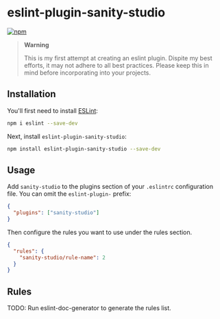 # eslint-plugin-sanity-studio

[![npm](https://img.shields.io/npm/v/eslint-plugin-sanity-studio?logo=npm&link=https%3A%2F%2Fwww.npmjs.com%2Fpackage%2Feslint-plugin-sanity-studio)](https://www.npmjs.com/package/eslint-plugin-sanity-studio)

> **Warning**
>
> This is my first attempt at creating an eslint plugin.
> Dispite my best efforts, it may not adhere to all best practices.
> Please keep this in mind before incorporating into your projects.

## Installation

You'll first need to install [ESLint](https://eslint.org/):

```sh
npm i eslint --save-dev
```

Next, install `eslint-plugin-sanity-studio`:

```sh
npm install eslint-plugin-sanity-studio --save-dev
```

## Usage

Add `sanity-studio` to the plugins section of your `.eslintrc` configuration file. You can omit the `eslint-plugin-` prefix:

```json
{
  "plugins": ["sanity-studio"]
}
```

Then configure the rules you want to use under the rules section.

```json
{
  "rules": {
    "sanity-studio/rule-name": 2
  }
}
```

## Rules

<!-- begin auto-generated rules list -->

TODO: Run eslint-doc-generator to generate the rules list.

<!-- end auto-generated rules list -->
